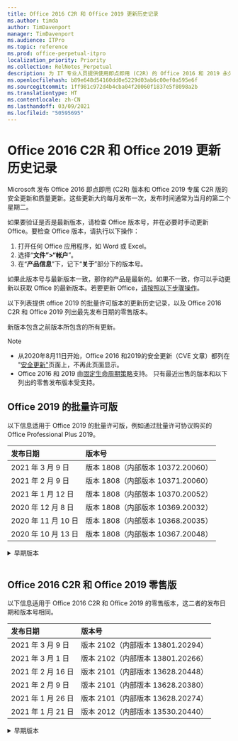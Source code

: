 ```yaml
---
title: Office 2016 C2R 和 Office 2019 更新历史记录
ms.author: timda
author: TimDavenport
manager: TimDavenport
ms.audience: ITPro
ms.topic: reference
ms.prod: office-perpetual-itpro
localization_priority: Priority
ms.collection: RelNotes_Perpetual
description: 为 IT 专业人员提供使用即点即用 (C2R) 的 Office 2016 和 2019 永久版本的更新历史记录
ms.openlocfilehash: b89e648d54160dd0e5229d03ab6c00ef0a595e6f
ms.sourcegitcommit: 1ff981c972d4b4cba04f20060f1837e5f8098a2b
ms.translationtype: HT
ms.contentlocale: zh-CN
ms.lasthandoff: 03/09/2021
ms.locfileid: "50595695"
---
```

# <a name="update-history-for-office-2016-c2r-and-office-2019"></a>Office 2016 C2R 和 Office 2019 更新历史记录

Microsoft 发布 Office 2016 即点即用 (C2R) 版本和 Office 2019 专属 C2R 版的安全更新和质量更新。这些更新大约每月发布一次，发布时间通常为当月的第二个星期二。

如果要验证是否是最新版本，请检查 Office 版本号，并在必要时手动更新 Office。要检查 Office 版本，请执行以下操作：

  1.    打开任何 Office 应用程序，如 Word 或 Excel。
  2.    选择“**文件”>“帐户**”。
  3.    在“**产品信息**”下，记下“**关于**”部分下的版本号。

如果此版本号与最新版本一致，那你的产品是最新的。如果不一致，你可以手动更新以获取 Office 的最新版本。若要更新 Office，[请按照以下步骤操作](https://support.office.com/article/2ab296f3-7f03-43a2-8e50-46de917611c5)。


以下列表提供 office 2019 的批量许可版本的更新历史记录，以及 Office 2016 C2R 和 Office 2019 列出最先发布日期的零售版本。

新版本包含之前版本所包含的所有更新。


 > [!NOTE]
> - 从2020年8月11日开始，Office 2016 和2019的安全更新（CVE 文章）都列在 "[安全更新"](https://docs.microsoft.com/officeupdates/microsoft365-apps-security-updates)页面上，不再此页面显示。 
> - Office 2016 和 2019 由[固定生命周期策略](https://docs.microsoft.com/lifecycle/policies/fixed)支持。 只有最近出售的版本和以下列出的零售发布版本受支持。


## <a name="volume-licensed-versions-of-office-2019"></a>Office 2019 的批量许可版
以下信息适用于 Office 2019 的批量许可版，例如通过批量许可协议购买的 Office Professional Plus 2019。

[//]: # (请勿删除批量许可表开头)


|**发布日期**|**版本号**|
|:-----|:-----|
|2021 年 3 月 9 日|版本 1808（内部版本 10372.20060）|
|2021 年 2 月 9 日|版本 1808（内部版本 10371.20060）|
|2021 年 1 月 12 日|版本 1808（内部版本 10370.20052）|
|2020 年 12 月 8 日|版本 1808（内部版本 10369.20032）|
|2020 年 11 月 10 日|版本 1808（内部版本 10368.20035）|
|2020 年 10 月 13 日|版本 1808（内部版本 10367.20048）|


[//]: # (请勿删除批量许可表结尾)

<details>
<summary>早期版本</summary>
 

[//]: # (请勿删除批量许可旧表开头)


|**发布日期**|**版本号**|
|:-----|:-----|
|2020 年 9 月 8 日|版本 1808（内部版本 10366.20016）|
|2020 年 8 月 11 日|版本 1808（内部版本 10364.20059）|
|2020 年 7 月 14 日   |版本 1808（内部版本 10363.20015）  |
|2020 年 6 月 9 日   |版本 1808（内部版本 10361.20002）  |
|2020 年 5 月12 日   |版本 1808（内部版本 10359.20023）  |
|2020 年 4 月 14 日   |版本 1808 （内部版本 10358.20061）  |
|2020 年 3 月 10 日   |版本 1808（内部版本 10357.20081）  |
|2020 年 2 月 11 日   |版本 1808（内部版本 10356.20006）  |


[//]: # (请勿删除批量许可旧表结尾)

</details>


<br/>

## <a name="retail-versions-of-office-2016-c2r-and-office-2019"></a>Office 2016 C2R 和 Office 2019 零售版
以下信息适用于 Office 2016 C2R 和 Office 2019 的零售版本，这二者的发布日期和版本号相同。

[//]: # (请勿删除零售表开头)


|**发布日期**|**版本号**|
|:-----|:-----|
|2021 年 3 月 9 日|版本 2102（内部版本 13801.20294）|
|2021 年 3 月 1 日|版本 2102（内部版本 13801.20266）|
|2021 年 2 月 16 日|版本 2101（内部版本 13628.20448）|
|2021 年 2 月 9 日|版本 2101（内部版本 13628.20380）|
|2021 年 1 月 26 日|版本 2101（内部版本 13628.20274）|
|2021 年 1 月 21 日|版本 2012（内部版本 13530.20440）|


[//]: # (请勿删除零售表结尾)

<details>
<summary>早期版本</summary>
 

[//]: # (请勿删除零售旧表开头)


|**发布日期**|**版本号**|
|:-----|:-----|
|2021 年 1 月 12 日|版本 2012（内部版本 13530.20376）|
|2021 年 1 月 5 日|版本 2012（内部版本 13530.20316）|
|2020 年 12 月 21 日|版本 2011（内部版本 13426.20404）|
|2020 年 12 月 8 日|版本 2011（内部版本 13426.20332）|
|2020 年 12 月 2 日|版本 2011 (内部版本 13426.20308) |
|2020 年 11 月 30 日|版本 2011（内部版本 13426.20294）|
|2020 年 11 月 23 日|版本 2011（内部版本13426.20274）|
|2020 年 11 月 17 日|版本 2010（内部版本 13328.20408）|
|2020 年 11 月 10 日|版本 2010（内部版本 13328.20356）|
|2020 年 10 月 27 日|版本 2010（内部版本 13328.20292）|
|2020 年 10 月 21 日|版本 2009（内部版本 13231.20418）|
|2020 年 10 月 13 日|版本 2009（内部版本 13231.20390）|
|2020 年 10 月 8 日|版本 2009 (内部版本 13231.20368)|
|2020 年 9 月 28 日|版本 2009（内部版本 13231.20262）|
|2020 年 9 月 22 日|版本 2008（内部版本 13127.20508）|
|2020 年 9 月9 日|版本 2008（内部版本 13127.20408）|
|2020 年 8 月 31 日|版本 2008（内部版本 13127.20296）|
|2020 年 8 月 25 日|版本 2007（内部版本 13029.20460）|
|2020 年 8 月 11 日|版本 2007（内部版本 13029.20344）|
|2020 年 7 月 30 日|版本 2007（内部版本 13029.20308）  |
|2020 年 7 月 28 日|版本 2006（内部版本 13001.20498）  |
|2020 年 7 月 14 日|版本 2006（内部版本 13001.20384）  |
|2020 年 6 月 30 日|版本 2006（内部版本 13001.20266）  |
|2020 年 6 月 24 日|版本 2005（内部版本 12827.20470）  |
|2020 年 6 月 9 日|版本 2005（内部版本 12827.20336）  |
|2020 年 6 月 2 日|版本 2005（内部版本 12827.20268）  |
|2020 年 5 月 21 日|版本 2004（内部版本 12730.20352）  |
|2020 年 5 月12 日|版本 2004（内部版本 12730.20270）  |
|2020 年 5 月 4 日|版本 2004（内部版本 12730.20250）  |
|2020 年 4 月 29 日|版本 2004 （内部版本 12730.20236）  |
|2020 年 4 月 15 日|版本 2003 （内部版本 12624.20466）  |
|2020 年 4 月 14 日|版本 2003（内部版本 12624.20442）  |
|2020 年 3 月 31 日|版本 2003（内部版本 12624.20382）  |
|2020 年 3 月25 日|版本 2003（内部版本 12624.20320）  |
|2020 年 3 月 10 日|版本 2002（内部版本 12527.20278）  |
|2020 年 3 月 1 日   |版本 2002（内部版本 12527.20242）  |


[//]: # (请勿删除零售旧表结尾)


</details>






